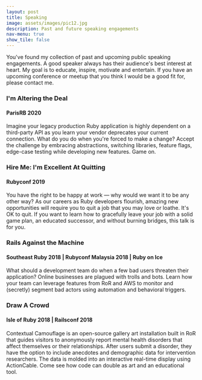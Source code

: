 ```yaml
---
layout: post
title: Speaking
image: assets/images/pic12.jpg
description: Past and future speaking engagements
nav-menu: true
show_tile: false
---
```


<!-- Content -->
<p>You've found my collection of past and upcoming public speaking engagements. A good speaker always has their audience's best interest at heart. My goal is to educate, inspire, motivate and entertain. If you have an upcoming conference or meetup that you think I would be a good fit for, please contact me.</p>
<div class="row">
	<div class="6u 12u$(small)">
		<h3>I'm Altering the Deal</h3>
		<h4>ParisRB 2020</h4>
		<p>Imagine your legacy production Ruby application is highly dependent on a third-party API as you learn your vendor deprecates your current connection. What do you do when you're forced to make a change? Accept the challenge by embracing abstractions, switching libraries, feature flags, edge-case testing while developing new features. Game on.</p>
	</div>
	<div class="6u 12u$(small)">
		<h3>Hire Me: I'm Excellent At Quitting</h3>
		<h4>Rubyconf 2019</h4>
		<p>You have the right to be happy at work — why would we want it to be any other way? As our careers as Ruby developers flourish, amazing new opportunities will require you to quit a job that you may love or loathe. It's OK to quit. If you want to learn how to gracefully leave your job with a solid game plan, an educated successor, and without burning bridges, this talk is for you.</p>
	</div>
</div>	
<div class="row">	
	<div class="6u 12u$(small)">
		<h3>Rails Against the Machine</h3>
		<h4>Southeast Ruby 2018 | Rubyconf Malaysia 2018 | Ruby on Ice</h4>
		<p>What should a development team do when a few bad users threaten their application? Online businesses are plagued with trolls and bots. Learn how your team can leverage features from RoR and AWS to monitor and (secretly) segment bad actors using automation and behavioral triggers.</p>
	</div>
	<div class="6u$ 12u$(small)">
		<h3>Draw A Crowd</h3>
		<h4>Isle of Ruby 2018 | Railsconf 2018</h4>
		<p>Contextual Camouflage is an open-source gallery art installation built in RoR that guides visitors to anonymously report mental health disorders that affect themselves or their relationships. After users submit a disorder, they have the option to include anecdotes and demographic data for intervention researchers. The data is molded into an interactive real-time display using ActionCable. Come see how code can double as art and an educational tool.</p>
	</div>
</div>
